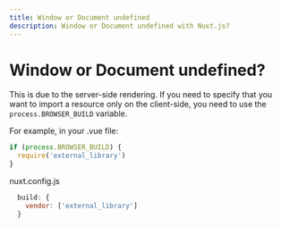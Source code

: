 ```yaml
---
title: Window or Document undefined
description: Window or Document undefined with Nuxt.js?
---
```


# Window or Document undefined?

This is due to the server-side rendering.
If you need to specify that you want to import a resource only on the client-side, you need to use the `process.BROWSER_BUILD` variable.

For example, in your .vue file:
```js
if (process.BROWSER_BUILD) {
  require('external_library')
}
```

nuxt.config.js
```js
  build: {
    vendor: ['external_library']
  }
```
